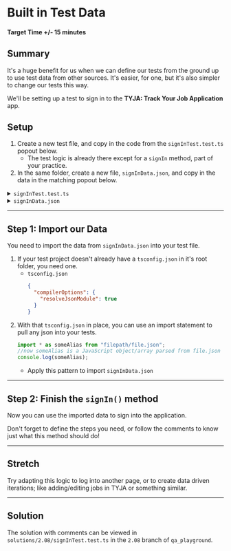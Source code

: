# Built in Test Data

#### Target Time +/- 15 minutes

## Summary

It's a huge benefit for us when we can define our tests from the ground up to
use test data from other sources. It's easier, for one, but it's also simpler to
change our tests this way.

We'll be setting up a test to sign in to the **TYJA: Track Your Job
Application** app.

## Setup

1. Create a new test file, and copy in the code from the `signInTest.test.ts`
   popout below.
   - The test logic is already there except for a `signIn` method, part of your
     practice.
1. In the same folder, create a new file, `signInData.json`, and copy in the
   data in the matching popout below.

<details markdown="1"><summary><code>signInTest.test.ts</code></summary>

```typescript
import {
  Builder,
  By,
  Capabilities,
  until,
  WebDriver,
} from "selenium-webdriver";

const chromedriver = require("chromedriver");
const driver = new Builder().withCapabilities(Capabilities.chrome()).build();

class TYJA {
  driver: WebDriver;
  usernameField: By = By.name("email");
  passwordField: By = By.name("password");
  loginButton: By = By.xpath("//button[contains(text(), 'Login')]");
  header: By = By.css(".header-left-header > p");
  jobsTitle: By = By.css(".title-bar-jobs");
  url: string = "https://tyja.devmountain.com/";
  constructor(driver: WebDriver) {
    this.driver = driver;
  }
  /**
   * loads up the app's home page, and signs in using the data in the file
   * `signInData.json`, not any parameters passed in.
   */
  async signIn(): Promise<void> {
    // your code here
  }
}

describe("TYJA", () => {
  const page = new TYJA(driver);
  beforeEach(async () => {
    // loads the page and signs in
    await page.signIn();
  });
  afterAll(async () => {
    await driver.quit();
  });
  test("login defaults to the jobs page", async () => {
    // waits for the page load
    await driver.wait(until.elementLocated(page.header));
    let header = await driver.findElement(page.header);
    let jobsTitle = await driver.findElement(page.jobsTitle);
    // makes sure the right app loaded
    expect(await header.getText()).toBe("TRACK YOUR JOB APPLICATION");
    // and that the jobs page title is visible
    expect(await jobsTitle.isDisplayed()).toBeTruthy();
  });
});
```

</details>

<details markdown="1"><summary><code>signInData.json</code></summary>

```typescript
{
    "username" : "aj@devmounta.in",
    "password" : "testPass"
}
```

</details>

---

## Step 1: Import our Data

You need to import the data from `signInData.json` into your test file.

1. If your test project doesn't already have a `tsconfig.json` in it's root
   folder, you need one.
   - `tsconfig.json`
     ```json
     {
       "compilerOptions": {
         "resolveJsonModule": true
       }
     }
     ```
1. With that `tsconfig.json` in place, you can use an import statement to pull
   any json into your tests.
   ```typescript
   import * as someAlias from "filepath/file.json";
   //now someAlias is a JavaScript object/array parsed from file.json
   console.log(someAlias);
   ```
   - Apply this pattern to import `signInData.json`

---

## Step 2: Finish the `signIn()` method

Now you can use the imported data to sign into the application.

Don't forget to define the steps you need, or follow the comments to know just
what this method should do!

---

## Stretch

Try adapting this logic to log into another page, or to create data driven
iterations; like adding/editing jobs in TYJA or something similar.

---

## Solution

The solution with comments can be viewed in `solutions/2.08/signInTest.test.ts`
in the `2.08` branch of `qa_playground`.
